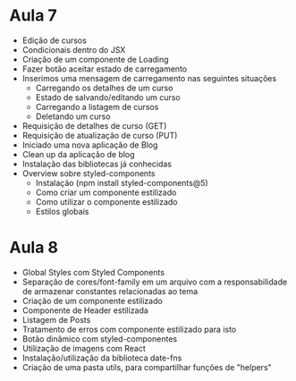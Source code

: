 # Aula 7

- Edição de cursos
- Condicionais dentro do JSX
- Criação de um componente de Loading
- Fazer botão aceitar estado de carregamento
- Inserimos uma mensagem de carregamento nas seguintes situações
  - Carregando os detalhes de um curso
  - Estado de salvando/editando um curso
  - Carregando a listagem de cursos
  - Deletando um curso
- Requisição de detalhes de curso (GET)
- Requisição de atualização de curso (PUT)
- Iniciado uma nova aplicação de Blog
- Clean up da aplicação de blog
- Instalação das bibliotecas já conhecidas
- Overview sobre styled-components
  - Instalação (npm install styled-components@5)
  - Como criar um componente estilizado
  - Como utilizar o componente estilizado
  - Estilos globais

# Aula 8

- Global Styles com Styled Components
- Separação de cores/font-family em um arquivo com a responsabilidade de armazenar constantes relacionadas ao tema
- Criação de um componente estilizado
- Componente de Header estilizada
- Listagem de Posts
- Tratamento de erros com componente estilizado para isto
- Botão dinâmico com styled-componentes
- Utilização de imagens com React
- Instalação/utilização da biblioteca date-fns
- Criação de uma pasta utils, para compartilhar funções de "helpers"
